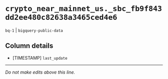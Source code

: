 # `crypto_near_mainnet_us._sbc_fb9f843dd2ee480c82638a3465ced4e6`
`bq-1` | `bigquery-public-data`

## Column details
* [TIMESTAMP] `last_update`

-------------------------------------------------------------------------------
*Do not make edits above this line.*
